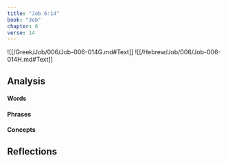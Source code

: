 ```yaml
---
title: "Job 6:14"
book: "Job"
chapter: 6
verse: 14
---
```

![[/Greek/Job/006/Job-006-014G.md#Text]]
![[/Hebrew/Job/006/Job-006-014H.md#Text]]

## Analysis

#### Words

#### Phrases

#### Concepts

## Reflections

